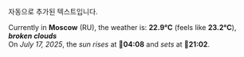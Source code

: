 
자동으로 추가된 텍스트입니다.

<!--START_SECTION:weather:moscow-->
Currently in **Moscow** (RU), the weather is: **22.9°C** (feels like **23.2°C**), ***broken clouds***<br/>
On *July 17, 2025*, the *sun rises* at 🌅**04:08** and *sets* at 🌇**21:02**.
<!--END_SECTION:weather-->
